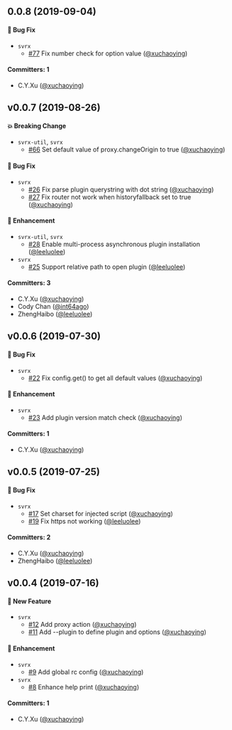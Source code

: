 ## 0.0.8 (2019-09-04)

#### :bug: Bug Fix
* `svrx`
  * [#77](https://github.com/x-orpheus/svrx/pull/77) Fix number check for option value ([@xuchaoying](https://github.com/xuchaoying))

#### Committers: 1
- C.Y.Xu ([@xuchaoying](https://github.com/xuchaoying))

## v0.0.7 (2019-08-26)

#### :boom: Breaking Change
* `svrx-util`, `svrx`
  * [#66](https://github.com/x-orpheus/svrx/pull/66) Set default value of proxy.changeOrigin to true ([@xuchaoying](https://github.com/xuchaoying))

#### :bug: Bug Fix
* `svrx`
  * [#26](https://github.com/x-orpheus/svrx/pull/26) Fix parse plugin querystring with dot string ([@xuchaoying](https://github.com/xuchaoying))
  * [#27](https://github.com/x-orpheus/svrx/pull/27) Fix router not work when historyfallback set to true ([@xuchaoying](https://github.com/xuchaoying))

#### :nail_care: Enhancement
* `svrx-util`, `svrx`
  * [#28](https://github.com/x-orpheus/svrx/pull/28) Enable multi-process asynchronous plugin installation ([@leeluolee](https://github.com/leeluolee))
* `svrx`
  * [#25](https://github.com/x-orpheus/svrx/pull/25) Support relative path to open plugin ([@leeluolee](https://github.com/leeluolee))

#### Committers: 3
- C.Y.Xu ([@xuchaoying](https://github.com/xuchaoying))
- Cody Chan ([@int64ago](https://github.com/int64ago))
- ZhengHaibo ([@leeluolee](https://github.com/leeluolee))

## v0.0.6 (2019-07-30)

#### :bug: Bug Fix
* `svrx`
  * [#22](https://github.com/x-orpheus/svrx/pull/22) Fix config.get() to get all default values ([@xuchaoying](https://github.com/xuchaoying))

#### :nail_care: Enhancement
* `svrx`
  * [#23](https://github.com/x-orpheus/svrx/pull/23) Add plugin version match check ([@xuchaoying](https://github.com/xuchaoying))

#### Committers: 1
- C.Y.Xu ([@xuchaoying](https://github.com/xuchaoying))


## v0.0.5 (2019-07-25)

#### :bug: Bug Fix
* `svrx`
  * [#17](https://github.com/x-orpheus/svrx/pull/17) Set charset for injected script ([@xuchaoying](https://github.com/xuchaoying))
  * [#19](https://github.com/x-orpheus/svrx/pull/19) Fix https not working ([@leeluolee](https://github.com/leeluolee))

#### Committers: 2
- C.Y.Xu ([@xuchaoying](https://github.com/xuchaoying))
- ZhengHaibo ([@leeluolee](https://github.com/leeluolee))


## v0.0.4 (2019-07-16)

#### :rocket: New Feature
* `svrx`
  * [#12](https://github.com/x-orpheus/svrx/pull/12) Add proxy action ([@xuchaoying](https://github.com/xuchaoying))
  * [#11](https://github.com/x-orpheus/svrx/pull/11) Add --plugin to define plugin and options ([@xuchaoying](https://github.com/xuchaoying))

#### :nail_care: Enhancement
* `svrx`
  * [#9](https://github.com/x-orpheus/svrx/pull/9) Add global rc config ([@xuchaoying](https://github.com/xuchaoying))
* `svrx`
  * [#8](https://github.com/x-orpheus/svrx/pull/8) Enhance help print ([@xuchaoying](https://github.com/xuchaoying))

#### Committers: 1
- C.Y.Xu ([@xuchaoying](https://github.com/xuchaoying))
